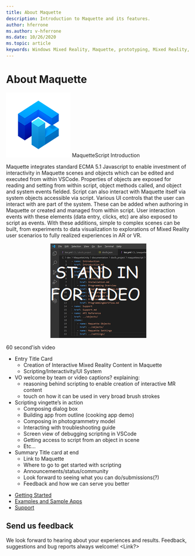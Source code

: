 ```yaml
---
title: About Maquette
description: Introduction to Maquette and its features.
author: hferrone
ms.author: v-hferrone
ms.date: 10/26/2020
ms.topic: article
keywords: Windows Mixed Reality, Maquette, prototyping, Mixed Reality, Virtual Reality, VR, MR, Feedback, Feedback Hub, bugs
---
```


# About Maquette

<!-- TODO(Harrison): Need consolidated logo with text -->
![Logo](../images/MaquetteIcon.png) MaquetteScript Introduction

<!-- TODO(Harrison/Stefan): Add more high level, less technical explanation of what Maquette is and why it's useful in MR development. 
          - Differentiate between Maquette and MaquetteScript
          - Separate out each of Maquette's main parts and add content
          - Give brief explanations of use case or examples
-->
Maquette integrates standard ECMA 5.1 Javascript to enable investment of interactivity in Maquette scenes and objects which can be edited and executed from within VSCode. Properties of objects are exposed for reading and setting from within script, object methods called, and object and system events fielded. Script can also interact with Maquette itself via system objects accessible via script. Various UI controls that the user can interact with are part of the system. These can be added when authoring in Maquette or created and managed from within script. User interaction events with these elements (data entry, clicks, etc) are also exposed to script as events. With these additions, simple to complex scenes can be built, from experiments to data visualization to explorations of Mixed Reality user scenarios to fully realized experiences in AR or VR.

<p align="center">
  <img src="images/ScriptingOverview.png" alt="Scripting overview video screenshot">
</p>

<!-- TODO(Harrison/Stefan): Get this video recorded or create the content in text form until it's available. -->
60 second'ish video
* Entry Title Card
  * Creation of Interactive Mixed Reality Content in Maquette
  * Scripting/Interactivity/UI System
* VO welcome by team or video captions?  explaining:
  * reasoning behind scripting to enable creation of interactive MR content
  * touch on how it can be used in very broad brush strokes
* Scripting vingette’s in action
  * Composing dialog box
  * Building app from outline (cooking app demo)
  * Composing in photogrammetry model
  * Interacting with troubleshooting guide
  * Screen view of debugging scripting in VSCode
  * Getting access to script from an object in scene
  * Etc...
* Summary Title card at end
  * Link to Maquette
  * Where to go to get started with scripting
  * Announcements/status/community
  * Look forward to seeing what you can do/submissions(?)
  * Feedback and how we can serve you better

<!-- TODO(Harrison): Consider breaking this out into a Maquette journey doc or section as applicable. -->
* [Getting Started](installation.md)
* [Examples and Sample Apps](../samples/overview.md)
* [Support](../resources/support.md)

<!-- TODO(Harrison): Need to find out why docs feedback footer isn't appearing. -->
## Send us feedback

We look forward to hearing about your experiences and results. Feedback, suggestions and bug reports always welcome!
<Link?>